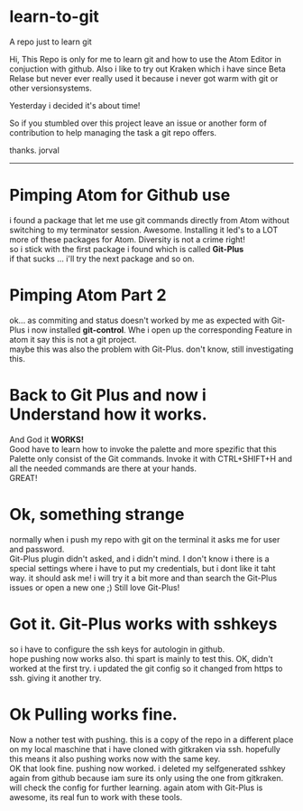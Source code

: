 # learn-to-git
A repo just to learn git

Hi,
This Repo is only for me to learn git and how to use the Atom Editor in conjuction with github.
Also i like to try out Kraken which i have since Beta Relase but never ever really used it because i never got warm with git or other versionsystems.

Yesterday i decided it's about time!

So if you stumbled over this project leave an issue or another form of contribution to help managing the task a git repo offers.

thanks. jorval

---

# Pimping Atom for Github use
i found a package that let me use git commands directly from Atom without switching to my terminator session. Awesome. Installing it led's to a LOT more of these packages for Atom. Diversity is not a crime right!<br />
so i stick with the first package i found which is called **Git-Plus**<br />
if that sucks ... i'll try the next package and so on.

# Pimping Atom Part 2
ok... as commiting and status doesn't worked by me as expected with Git-Plus i now installed **git-control**. Whe i open up the corresponding Feature in atom it say this is not a git project.<br />
maybe this was also the problem with Git-Plus. don't know, still investigating this.

# Back to Git Plus and now i Understand how it works.
And God it **WORKS!**<br />
Good have to learn how to invoke the palette and more spezific that this Palette only consist of the Git commands. Invoke it with CTRL+SHIFT+H and all the needed commands are there at your hands.<br />
GREAT!

# Ok, something strange
normally when i push my repo with git on the terminal it asks me for user and password.<br />
Git-Plus plugin didn't asked, and i didn't mind. I don't know i there is a special settings where i have to put my credentials, but i dont like it taht way. it should ask me! i will try it a bit more and than search the Git-Plus issues or open a new one ;) Still love Git-Plus!

# Got it. Git-Plus works with sshkeys
so i have to configure the ssh keys for autologin in github.<br />
hope pushing now works also. thi spart is mainly to test this.
OK, didn't worked at the first try. i updated the git config so it changed from https to ssh.
giving it another try.

# Ok Pulling works fine.
Now a nother test with pushing. this is a copy of the repo in a different place on my local maschine that i have cloned with gitkraken via ssh.
hopefully this means it also pushing works now with the same key.<br />
OK that look fine. pushing now worked. i deleted my selfgenerated sshkey again from github because iam sure its only using the one from gitkraken.<br />
will check the config for further learning. again atom with Git-Plus is awesome, its real fun to work with these tools.
